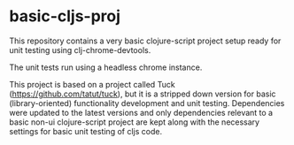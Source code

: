 # basic-cljs-proj
This repository contains a very basic clojure-script project setup ready for unit testing using clj-chrome-devtools.

The unit tests run using a headless chrome instance.

This project is based on a project called Tuck (https://github.com/tatut/tuck), but it is a stripped down version for
basic (library-oriented) functionality development and unit testing. Dependencies were updated to the latest versions
and only dependencies relevant to a basic non-ui clojure-script project are kept along with the necessary settings for
basic unit testing of cljs code.
